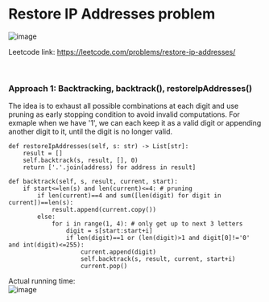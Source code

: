 # Restore IP Addresses problem
![image](https://user-images.githubusercontent.com/25105806/135189873-648db0b7-642f-4061-8b71-449c4acfd4bb.png)

Leetcode link: https://leetcode.com/problems/restore-ip-addresses/

<br />

### Approach 1: Backtracking, backtrack(), restoreIpAddresses()
The idea is to exhaust all possible combinations at each digit and use pruning as early stopping condition to avoid invalid computations. For exmaple when we have '1', we can each keep it as a valid digit or appending another digit to it, until the digit is no longer valid.

```python3
def restoreIpAddresses(self, s: str) -> List[str]:
    result = []
    self.backtrack(s, result, [], 0)
    return ['.'.join(address) for address in result]

def backtrack(self, s, result, current, start):
    if start<=len(s) and len(current)<=4: # pruning
        if len(current)==4 and sum([len(digit) for digit in current])==len(s):
            result.append(current.copy())
        else:
            for i in range(1, 4): # only get up to next 3 letters
                digit = s[start:start+i]
                if len(digit)==1 or (len(digit)>1 and digit[0]!='0' and int(digit)<=255):
                    current.append(digit)
                    self.backtrack(s, result, current, start+i)
                    current.pop()
```

Actual running time:\
![image](https://user-images.githubusercontent.com/25105806/135190094-15422c5e-ad2e-49e7-9a60-931f89ba8409.png)

